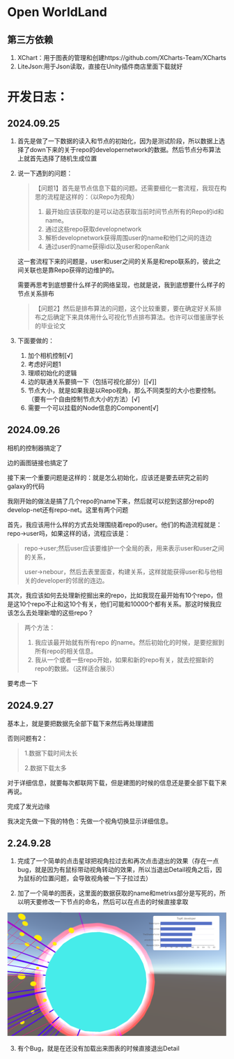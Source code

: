 # Open WorldLand

## 第三方依赖

1. XChart：用于图表的管理和创建https://github.com/XCharts-Team/XCharts
2. LiteJson:用于Json读取，直接在Unity插件商店里面下载就好







# 开发日志：

## 2024.09.25

1. 首先是做了一下数据的读入和节点的初始化，因为是测试阶段，所以数据上选择了down下来的关于repo的developernetwork的数据。然后节点分布算法上就首先选择了随机生成位置

2. 说一下遇到的问题：

   > 【问题1】首先是节点信息下载的问题。还需要细化一套流程，我现在构思的流程是这样的：（以Repo为视角）
   >
   > 1. 最开始应该获取的是可以动态获取当前时间节点所有的Repo的id和name。
   > 2. 通过这些repo获取developnetwork
   > 3. 解析developnetwork获得周围user的name和他们之间的连边
   > 4. 通过user的name获得id以及user和openRank

   这一套流程下来的问题是，user和user之间的关系是和repo联系的，彼此之间关联也是靠Repo获得的边维护的。

   需要再思考到底想要什么样子的网络呈现，也就是说，我到底想要什么样子的节点关系排布

   > 【问题2】然后是排布算法的问题，这个比较重要，要在确定好关系排布之后确定下来具体用什么可视化节点排布算法。也许可以借鉴唐学长的毕业论文

3. 下面要做的：

   1. 加个相机控制[√]
   2. 考虑好问题1
   3. 理顺初始化的逻辑
   4. 边的联通关系要搞一下（包括可视化部分）[[√]]
   5. 节点大小，就是如果我是以Repo视角，那么不同类型的大小也要控制。（要有一个自由控制节点大小的方法）[√]
   6. 需要一个可以挂载的Node信息的Component[√]

## 2024.09.26

相机的控制器搞定了

边的画图链接也搞定了

接下来一个重要问题是这样的：就是怎么初始化，应该还是要去研究之前的galaxy的代码

我刚开始的做法是搞了几个repo的name下来，然后就可以挖到这部分repo的develop-net还有repo-net。这里有两个问题

首先，我应该用什么样的方式去处理围绕着repo的user。他们的构造流程就是：repo->user吗，如果这样的话，流程应该是：

> repo->user;然后user应该要维护一个全局的表，用来表示user和user之间的关系，
>
> user->nebour，然后去表里面查，构建关系，这样就能获得user和与他相关的developer的邻居的连边。

其次，我应该如何去处理新挖掘出来的repo，比如我现在最开始有10个repo，但是这10个repo不止和这10个有关，他们可能和10000个都有关系。那这时候我应该怎么去处理新增的这些repo？

> 两个方法：
>
> 1. 我应该最开始就有所有repo 的name。然后初始化的时候，是要挖掘到所有repo的相关信息。
> 2. 我从一个或者一些repo开始，如果和新的repo有关，就去挖掘新的repo的数据。（这样适合展示）

要考虑一下

## 2024.9.27

基本上，就是要把数据先全部下载下来然后再处理建图

否则问题有2：

> 1.数据下载时间太长
>
> 2.数据下载太多

对于详细信息，就要每次都联网下载，但是建图的时候的信息还是要全部下载下来再说。



完成了发光边缘

我决定先做一下我的特色：先做一个视角切换显示详细信息。

## 2.24.9.28

1. 完成了一个简单的点击星球把视角拉过去和再次点击退出的效果（存在一点bug，就是因为有鼠标带动视角转动的效果，所以当退出Detail视角之后，因为鼠标的位置问题，会导致视角被一下子拉过去）

2. 加了一个简单的图表，这里面的数据获取的name和metrixs部分是写死的，所以明天要修改一下节点的命名，然后可以在点击的时候直接拿取

![image-20240928164950805](./Readme/image-20240928164950805.png)

3. 有个Bug，就是在还没有加载出来图表的时候直接退出Detail
